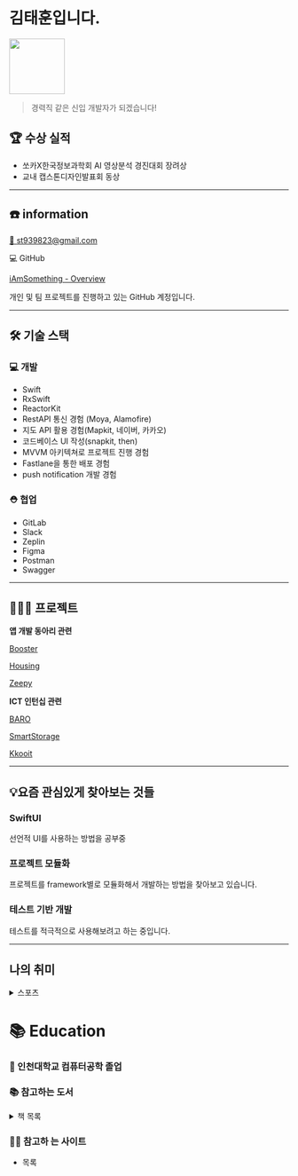 # 김태훈입니다.

<div width="100" height="100">
  <img src = "https://github.com/iAmSomething/iAmSomething.github.io/assets/38745420/56763392-111f-4b46-91eb-99dbb97b71d9)https://github.com/iAmSomething/iAmSomething.github.io/assets/38745420/56763392-111f-4b46-91eb-99dbb97b71d9" style="display:block" width="100">
</div>

> 경력직 같은 신입 개발자가 되겠습니다!

## 🏆 수상 실적

- 쏘카X한국정보과학회 AI 영상분석 경진대회 장려상
- 교내 캡스톤디자인발표회 동상

----
## ☎️ information

[📧   st939823@gmail.com](mailto:st939823@gmail.com)

💻  GitHub

[iAmSomething - Overview](https://github.com/iAmSomething)

개인 및 팀 프로젝트를 진행하고 있는 GitHub 계정입니다.

---

## 🛠 기술 스택

### 💻  개발

- Swift
- RxSwift
- ReactorKit
- RestAPI 통신 경험 (Moya, Alamofire)
- 지도 API 활용 경험(Mapkit, 네이버, 카카오)
- 코드베이스 UI 작성(snapkit, then)
- MVVM 아키텍쳐로 프로젝트 진행 경험
- Fastlane을 통한 배포 경험
- push notification 개발 경험

### ⛑ 협업

- GitLab
- Slack
- Zeplin
- Figma
- Postman
- Swagger

---

## 👨🏻‍💻 프로젝트

**앱 개발 동아리 관련**

[Booster](https://www.notion.so/Booster-4372d5c6278e47249bcad3c6c28114d7?pvs=21)

[Housing](https://www.notion.so/Housing-d22d7ff144bd4abd969c211f150903a7?pvs=21)

[Zeepy](https://www.notion.so/Zeepy-ac8135bf1bee47829d925681b0cf950a?pvs=21)

**ICT 인턴십 관련**

[BARO](https://www.notion.so/BARO-04532f0c373c4865a93c9aa596146fbe?pvs=21)

[SmartStorage](https://www.notion.so/SmartStorage-1d3da3a75cea44ea88f9e9d4ccaeafca?pvs=21)

[Kkooit](https://www.notion.so/Kkooit-5bd2feefe5764730af0f14b31804fc82?pvs=21)

---

## 💡요즘 관심있게 찾아보는 것들

### SwiftUI

선언적 UI를 사용하는 방법을 공부중

### 프로젝트 모듈화

프로젝트를 framework별로 모듈화해서 개발하는 방법을 찾아보고 있습니다.

### 테스트 기반 개발

테스트를 적극적으로 사용해보려고 하는 중입니다.

---

## 나의 취미
<details>
<summary>스포츠</summary>
<div>  
  
    두산베어스 팬입니다!

</div>
</details>


# 📚 Education

### 🏫 인천대학교 컴퓨터공학 졸업

### 📚  참고하는 도서
<details>
<summary>책 목록</summary>
<div>  
  
    클린 코드 - 로버트 c마틴
    
    스위프트 프로그래밍 - 야곰
    
    스위프트 데이터 구조와 알고리 - 에릭 아자르
</div>
</details>


### 🏄‍♂️  참고하 는 사이트

- 목록
